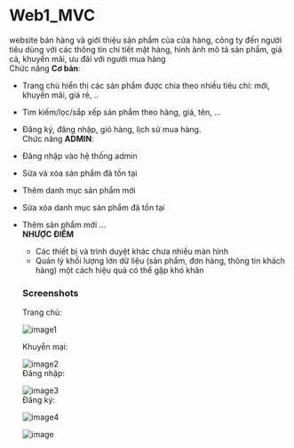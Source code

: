 # Web1_MVC
website bán hàng và giới thiệu sản phẩm của cửa hàng, công ty đến
người tiêu dùng với các thông tin chi tiết mặt hàng, hình ảnh mô tả sản phẩm, giá
cả, khuyến mãi, ưu đãi với người mua hàng<br>
Chức năng **Cơ bản**:
- Trang chủ hiển thị các sản phẩm được chia theo nhiều tiêu chí: mới, khuyến mãi, giá rẻ, ..
- Tìm kiếm/lọc/sắp xếp sản phẩm theo hãng, giá, tên, ...
- Đăng ký, đăng nhập, giỏ hàng, lịch sử mua hàng.<br>
Chức năng **ADMIN**:
- Đăng nhập vào hệ thống admin
- Sửa và xóa sản phẩm đã tồn tại
- Thêm danh mục sản phẩm mới
- Sửa xóa danh mục sản phẩm đã tồn tại
- Thêm sản phẩm mới ...<br>
  **NHƯỢC ĐIỂM**
  - Các thiết bị và trình duyệt khác chưa nhiều màn hình
  - Quản lý khối lượng lớn dữ liệu (sản phẩm, đơn hàng, thông tin khách hàng) một cách hiệu quả có thể gặp khó khăn
  
  <h3> Screenshots </h3>
  Trang chủ:
  
  ![image1](https://github.com/user-attachments/assets/059b6d07-f395-42fb-97eb-e0ccbca258a3)   
  
  Khuyễn mại:
  
  ![image2](https://github.com/user-attachments/assets/1d92286b-e3a9-4b47-85f1-524c66ef60aa)   
  Đăng nhập:
  
  ![image3](https://github.com/user-attachments/assets/dc9d58d0-3993-440a-b38c-b195c2661994)     
  Đăng ký:
  
  ![image4](https://github.com/user-attachments/assets/a1a8c21a-0d3e-4a3b-bd01-f56764693163)     

  
  ![image](https://github.com/user-attachments/assets/76642f73-9271-4e0d-aaf5-e941d56adcff)
